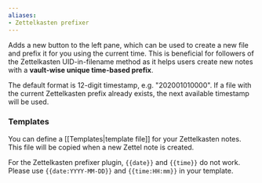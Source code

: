 ```yaml
---
aliases:
- Zettelkasten prefixer
---
```


Adds a new button to the left pane, which can be used to create a new file and prefix it for you using the current time. 
This is beneficial for followers of the Zettelkasten UID-in-filename method as it helps users create new notes with a **vault-wise unique time-based prefix**.

The default format is 12-digit timestamp, e.g. "202001010000". 
If a file with the current Zettelkasten prefix already exists, the next available timestamp will be used. 

### Templates
You can define a [[Templates|template file]] for your Zettelkasten notes. This file will be copied when a new Zettel note is created.

For the Zettelkasten prefixer plugin, `{{date}}` and `{{time}}` do not work. Please use `{{date:YYYY-MM-DD}}` and `{{time:HH:mm}}` in your template.
